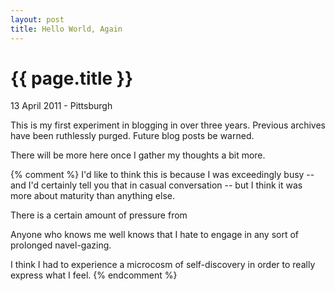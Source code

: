 ```yaml
---
layout: post
title: Hello World, Again
---
```


{{ page.title }}
================

<p class="meta">13 April 2011 - Pittsburgh</p>

This is my first experiment in blogging in over three years. Previous archives have been ruthlessly purged. Future blog posts be warned.

There will be more here once I gather my thoughts a bit more.

{% comment %}
I'd like to think this is because I was exceedingly busy -- and I'd certainly tell you that in casual conversation -- but I think it was more about maturity than anything else.

There is a certain amount of pressure from 

Anyone who knows me well knows that I hate to engage in any sort of prolonged navel-gazing. 

I think I had to experience a microcosm of self-discovery in order to really express what I feel.
{% endcomment %}
